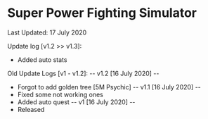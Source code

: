 # Super Power Fighting Simulator

Last Updated: 17 July 2020

Update log [v1.2 >> v1.3]:
- Added auto stats

Old Update Logs [v1 - v1.2]:
-- v1.2 [16 July 2020] --
- Forgot to add golden tree [5M Psychic]
-- v1.1 [16 July 2020] --
- Fixed some not working ones
- Added auto quest
-- v1 [16 July 2020] --
- Released